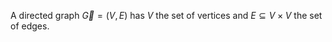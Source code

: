 A directed graph $\vec{G}=(V,E)$ 
has $V$ the set of vertices
and $E\subseteq V\times V$ the set of edges.
